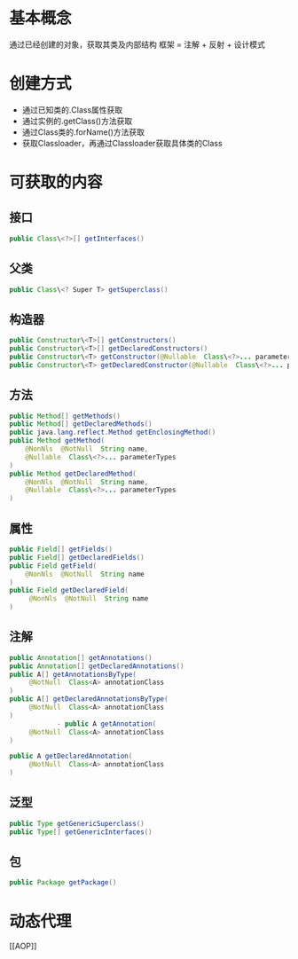 
# 基本概念

通过已经创建的对象，获取其类及内部结构
框架 = 注解 + 反射 + 设计模式

# 创建方式

- 通过已知类的.Class属性获取
- 通过实例的.getClass()方法获取
- 通过Class类的.forName()方法获取
- 获取Classloader，再通过Classloader获取具体类的Class

# 可获取的内容

## 接口

``` Java
public Class\<?>[] getInterfaces()
```

## 父类

``` Java
public Class\<? Super T> getSuperclass()
```

## 构造器

``` Java
public Constructor\<T>[] getConstructors()
public Constructor\<T>[] getDeclaredConstructors()
public Constructor\<T> getConstructor(@Nullable  Class\<?>... parameterTypes)
public Constructor\<T> getDeclaredConstructor(@Nullable  Class\<?>... parameterTypes)
```

## 方法

``` Java
public Method[] getMethods()
public Method[] getDeclaredMethods()
public java.lang.reflect.Method getEnclosingMethod()
public Method getMethod(     
	@NonNls  @NotNull  String name,
	@Nullable  Class\<?>... parameterTypes 
)
public Method getDeclaredMethod(
    @NonNls  @NotNull  String name,
    @Nullable  Class\<?>... parameterTypes
)
```

## 属性

``` Java
public Field[] getFields()
public Field[] getDeclaredFields()
public Field getField(
	@NonNls  @NotNull  String name 
)
public Field getDeclaredField(
     @NonNls  @NotNull  String name 
)
```

## 注解

``` Java
public Annotation[] getAnnotations()
public Annotation[] getDeclaredAnnotations()
public A[] getAnnotationsByType(
     @NotNull  Class<A> annotationClass 
)
public A[] getDeclaredAnnotationsByType(
     @NotNull  Class<A> annotationClass 
)
			- public A getAnnotation(
     @NotNull  Class<A> annotationClass 
)

public A getDeclaredAnnotation(
     @NotNull  Class<A> annotationClass 
)
```

## 泛型

``` Java
public Type getGenericSuperclass()
public Type[] getGenericInterfaces()
```

## 包

``` Java
public Package getPackage()
```

# 动态代理

[[AOP]]
